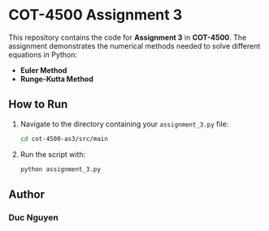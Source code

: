 # COT-4500 Assignment 3

This repository contains the code for **Assignment 3** in **COT-4500**. The assignment demonstrates the numerical methods needed to solve different equations in Python:

- **Euler Method**
- **Runge-Kutta Method**

## How to Run

1. Navigate to the directory containing your `assignment_3.py` file:  
   ```bash
   cd cot-4500-as3/src/main

2. Run the script with:
   ```bash
   python assignment_3.py

## Author
### Duc Nguyen

